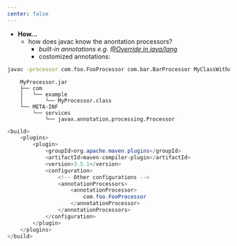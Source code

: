 ```yaml
---
center: false
---
```


  - **How...**
    - how does javac know the anontation processors?
      - *built-in annotations e.g. [\@Override in java/lang](https://github.com/openjdk/jdk/blob/master/src/java.base/share/classes/java/lang/Override.java)*
      - costomized annotations:

```Bash
javac -processor com.foo.FooProcessor com.bar.BarProcessor MyClassWithAnnotation.java
```

```Text
    MyProcessor.jar
    ├── com
    │   └── example
    │       └── MyProcessor.class
    └── META-INF
        └── services
            └── javax.annotation.processing.Processor
```
<!--
[sample](https://riptutorial.com/java/example/19926/compile-time-processing-using-annotation-processor)

[sample](https://github.com/openjdk/jdk/blob/master/test/langtools/tools/javac/processing/ReportOnImportedModuleAnnotation/mods-src1/annotation/annotation/ModuleWarn.java)
-->

```Java
<build>
    <plugins>
        <plugin>
            <groupId>org.apache.maven.plugins</groupId>
            <artifactId>maven-compiler-plugin</artifactId>
            <version>3.5.1</version>
            <configuration>
                <!-- Other configurations -->
                <annotationProcessors>
                    <annotationProcessor>
                        com.foo.FooProcessor
                    </annotationProcessor>
                </annotationProcessors>
            </configuration>
        </plugin>
    </plugins>
</build>









```

